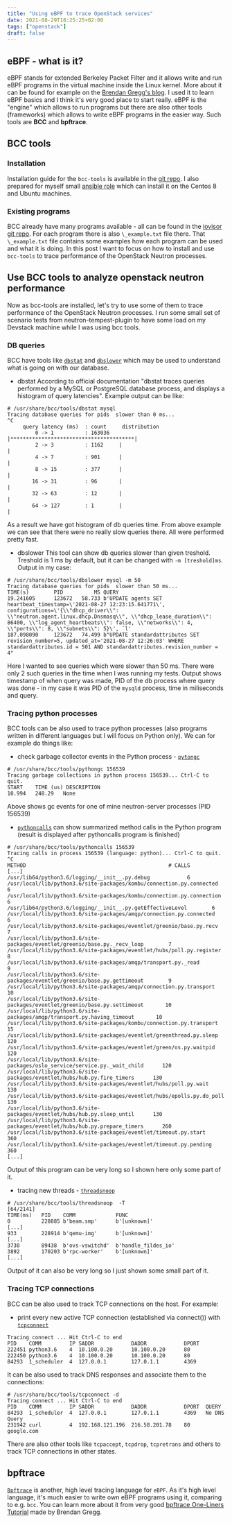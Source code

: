 ```yaml
---
title: "Using eBPF to trace OpenStack services"
date: 2021-08-29T18:25:25+02:00
tags: ["openstack"]
draft: false
---
```


## eBPF - what is it?

eBPF stands for extended Berkeley Packet Filter and it allows write and run eBPF
programs in the virtual machine inside the Linux kernel. More about it can be
found for example on the [Brendan Gregg's
blog](https://www.brendangregg.com/blog/2019-01-01/learn-ebpf-tracing.html). I
used it to learn eBPF basics and I think it's very good place to start really.
eBPF is the "engine" which allows to run programs but there are also other tools
(frameworks) which allows to write eBPF programs in the easier way. Such tools
are **BCC** and **bpftrace**.

## BCC tools

### Installation

Installation guide for the ``bcc-tools`` is available in the [git
repo](https://github.com/iovisor/bcc/blob/master/INSTALL.md). I also prepared
for myself small [ansible role](https://github.com/slawqo/ansible/tree/master/roles/ebpf-bcc-tracing)
which can install it on the Centos 8 and Ubuntu machines.

### Existing programs
BCC already have many programs available - all can be found in the [iovisor git
repo](https://github.com/iovisor/bcc/tree/master/tools). For each program there
is also ``\_example.txt`` file there. That ``\_example.txt`` file contains some
examples how each program can be used and what it is doing.
In this post I want to focus on how to install and use `bcc-tools` to trace
performance of the OpenStack Neutron processes.

## Use BCC tools to analyze openstack neutron performance

Now as bcc-tools are installed, let's try to use some of them to trace
performance of the OpenStack Neutron processes.
I run some small set of scenario tests from neutron-tempest-plugin to have some
load on my Devstack machine while I was using bcc tools.

### DB queries
BCC have tools like
[``dbstat``](https://github.com/iovisor/bcc/blob/master/tools/dbstat_example.txt)
and
[``dbslower``](https://github.com/iovisor/bcc/blob/master/tools/dbslower_example.txt)
which may be used to understand what is going on with our database.

* dbstat
According to official documentation "dbstat traces queries performed by a MySQL
or PostgreSQL database process, and displays a histogram of query latencies".
Example output can be like:
```
# /usr/share/bcc/tools/dbstat mysql
Tracing database queries for pids  slower than 0 ms...
^C
     query latency (ms)  : count     distribution
         0 -> 1          : 163036   |****************************************|
         2 -> 3          : 1162     |                                        |
         4 -> 7          : 901      |                                        |
         8 -> 15         : 377      |                                        |
        16 -> 31         : 96       |                                        |
        32 -> 63         : 12       |                                        |
        64 -> 127        : 1        |                                        |

```
As a result we have got histogram of db queries time. From above example we can
see that there were no really slow queries there. All were performed pretty
fast.

* dbslower
This tool can show db queries slower than given treshold. Treshold is 1 ms by
default, but it can be changed with `-m [treshold]ms`. Output in my case:

```
# /usr/share/bcc/tools/dbslower mysql -m 50
Tracing database queries for pids  slower than 50 ms...
TIME(s)        PID          MS QUERY
19.241605      123672   58.733 b'UPDATE agents SET heartbeat_timestamp=\'2021-08-27 12:23:15.641771\', configurations=\'{\\"dhcp_driver\\": \\"neutron.agent.linux.dhcp.Dnsmasq\\", \\"dhcp_lease_duration\\": 86400, \\"log_agent_heartbeats\\": false, \\"networks\\": 4, \\"ports\\": 8, \\"subnets\\": 5}\', `l'
187.098090     123672   74.499 b"UPDATE standardattributes SET revision_number=5, updated_at='2021-08-27 12:26:03' WHERE standardattributes.id = 501 AND standardattributes.revision_number = 4"

```

Here I wanted to see queries which were slower than 50 ms. There were only 2
such queries in the time when I was running my tests. Output shows timestamp of
when query was made, PID of the db process where query was done - in my case it
was PID of the ``mysqld`` process, time in miliseconds and query.

### Tracing python processes

BCC tools can be also used to trace python processes (also programs written in
different languages but I will focus on Python only). We can for example do
things like:

* check garbage collector events in the Python process -
  [``pytongc``](https://github.com/iovisor/bcc/blob/master/tools/lib/ugc_example.txt)

```
# /usr/share/bcc/tools/pythongc 156539
Tracing garbage collections in python process 156539... Ctrl-C to quit.
START    TIME (us) DESCRIPTION
10.994   248.29   None
```

Above shows gc events for one of mine neutron-server processes (PID 156539)

* [``pythoncalls``](https://github.com/iovisor/bcc/blob/master/tools/lib/ucalls_example.txt)
  can show summarized method calls in the Python program (result is displayed
  after pythoncalls program is finished)

```
# /usr/share/bcc/tools/pythoncalls 156539
Tracing calls in process 156539 (language: python)... Ctrl-C to quit.
^C
METHOD                                              # CALLS
[...]
/usr/lib64/python3.6/logging/__init__.py.debug            6
/usr/local/lib/python3.6/site-packages/kombu/connection.py.connected        6
/usr/local/lib/python3.6/site-packages/kombu/connection.py.connection        6
/usr/lib64/python3.6/logging/__init__.py.getEffectiveLevel        6
/usr/local/lib/python3.6/site-packages/amqp/connection.py.connected        6
/usr/local/lib/python3.6/site-packages/eventlet/greenio/base.py.recv        7
/usr/local/lib/python3.6/site-packages/eventlet/greenio/base.py._recv_loop        7
/usr/local/lib/python3.6/site-packages/eventlet/hubs/poll.py.register        8
/usr/local/lib/python3.6/site-packages/amqp/transport.py._read        9
/usr/local/lib/python3.6/site-packages/eventlet/greenio/base.py.gettimeout        9
/usr/local/lib/python3.6/site-packages/amqp/connection.py.transport       10
/usr/local/lib/python3.6/site-packages/eventlet/greenio/base.py.settimeout       10
/usr/local/lib/python3.6/site-packages/amqp/transport.py.having_timeout       10
/usr/local/lib/python3.6/site-packages/kombu/connection.py.transport       15
/usr/local/lib/python3.6/site-packages/eventlet/greenthread.py.sleep      120
/usr/local/lib/python3.6/site-packages/eventlet/green/os.py.waitpid      120
/usr/local/lib/python3.6/site-packages/oslo_service/service.py._wait_child      120
/usr/local/lib/python3.6/site-packages/eventlet/hubs/hub.py.fire_timers      130
/usr/local/lib/python3.6/site-packages/eventlet/hubs/poll.py.wait      130
/usr/local/lib/python3.6/site-packages/eventlet/hubs/epolls.py.do_poll      130
/usr/local/lib/python3.6/site-packages/eventlet/hubs/hub.py.sleep_until      130
/usr/local/lib/python3.6/site-packages/eventlet/hubs/hub.py.prepare_timers      260
/usr/local/lib/python3.6/site-packages/eventlet/timeout.py.start      360
/usr/local/lib/python3.6/site-packages/eventlet/timeout.py.pending      360
[...]

```
Output of this program can be very long so I shown here only some part of it.

* tracing new threads - [``threadsnoop``](https://github.com/iovisor/bcc/blob/master/tools/threadsnoop_example.txt)

```
# /usr/share/bcc/tools/threadsnoop  -T                                                                                                                                                                                                    [64/2141]
TIME(ms)   PID    COMM             FUNC
0          228885 b'beam.smp'      b'[unknown]'
[...]
933        228914 b'qemu-img'      b'[unknown]'
[...]
3730       89438  b'ovs-vswitchd'  b'handle_fildes_io'
3892       170203 b'rpc-worker'    b'[unknown]'
[...]
```
Output of it can also be very long so I just shown some small part of it.

### Tracing TCP connections

BCC can be also used to track TCP connections on the host. For example:

* print every new active TCP connection (established via connect()) with
  [``tcpconnect``](https://github.com/iovisor/bcc/blob/master/tools/tcpconnect_example.txt)

```# /usr/share/bcc/tools/tcpconnect
Tracing connect ... Hit Ctrl-C to end
PID    COMM         IP SADDR            DADDR            DPORT
222451 python3.6    4  10.100.0.20      10.100.0.20      80
222450 python3.6    4  10.100.0.20      10.100.0.20      80
84293  1_scheduler  4  127.0.0.1        127.0.1.1        4369
```

It can be also used to track DNS responses and associate them to the
connections:
```
# /usr/share/bcc/tools/tcpconnect -d
Tracing connect ... Hit Ctrl-C to end
PID    COMM         IP SADDR            DADDR            DPORT  QUERY
84293  1_scheduler  4  127.0.0.1        127.0.1.1        4369   No DNS Query
231942 curl         4  192.168.121.196  216.58.201.78    80     google.com
```

There are also other tools like ``tcpaccept``, ``tcpdrop``, ``tcpretrans`` and
others to track TCP connections in other states.

## bpftrace

[``Bpftrace``](https://github.com/iovisor/bpftrace) is another, high level
tracing language for ``eBPF``.  As it's high level language, it's much easier to
write own eBPF programs using it, comparing to e.g. ``bcc``. You can learn more
about it from very good [bpftrace One-Liners
Tutorial](https://github.com/iovisor/bpftrace/blob/master/docs/tutorial_one_liners.md)
made by Brendan Gregg.
